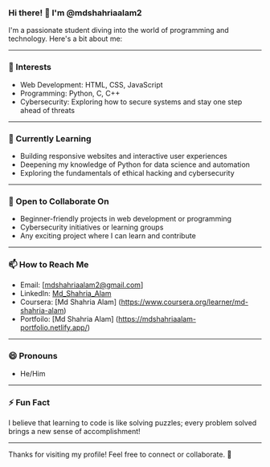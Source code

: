 ### Hi there! 👋 I'm @mdshahriaalam2  
I'm a passionate student diving into the world of programming and technology. Here's a bit about me:

---

### 👀 Interests  
- Web Development: HTML, CSS, JavaScript  
- Programming: Python, C, C++  
- Cybersecurity: Exploring how to secure systems and stay one step ahead of threats  

---

### 🌱 Currently Learning  
- Building responsive websites and interactive user experiences  
- Deepening my knowledge of Python for data science and automation  
- Exploring the fundamentals of ethical hacking and cybersecurity  

---

### 💞️ Open to Collaborate On  
- Beginner-friendly projects in web development or programming  
- Cybersecurity initiatives or learning groups  
- Any exciting project where I can learn and contribute  

---

### 📫 How to Reach Me  
- Email: [mdshahriaalam2@gmail.com]  
- LinkedIn: [Md_Shahria_Alam](https://www.linkedin.com/in/mdshahriaalam2)
- Coursera: [Md Shahria Alam] (https://www.coursera.org/learner/md-shahria-alam)
- Portfoilo: [Md Shahria Alam] (https://mdshahriaalam-portfolio.netlify.app/)
  

---

### 😄 Pronouns  
- He/Him  

---

### ⚡ Fun Fact  
I believe that learning to code is like solving puzzles; every problem solved brings a new sense of accomplishment!  

---

Thanks for visiting my profile! Feel free to connect or collaborate. 🚀  
